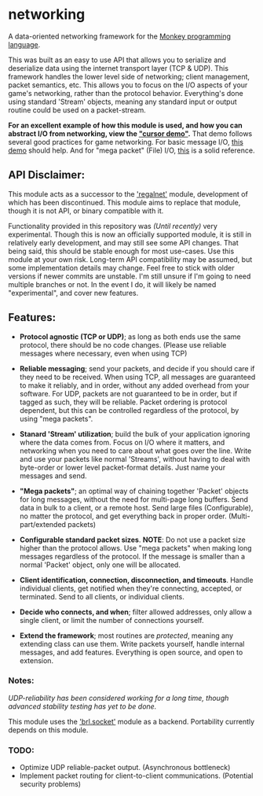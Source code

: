 # networking
A data-oriented networking framework for the [Monkey programming language](https://github.com/blitz-research/monkey).

This was built as an easy to use API that allows you to serialize and deserialize data using the internet transport layer (TCP & UDP). This framework handles the lower level side of networking; client management, packet semantics, etc. This allows you to focus on the I/O aspects of your game's networking, rather than the protocol behavior. Everything's done using standard 'Stream' objects, meaning any standard input or output routine could be used on a packet-stream.

**For an excellent example of how this module is used, and how you can abstract I/O from networking, view the ["cursor demo"](/Examples/Cursor_Example.monkey).** That demo follows several good practices for game networking. For basic message I/O, [this demo](/Examples/Basic_Send_Example.monkey) should help. And for "mega packet" (File) I/O, [this](/Examples/Network_File_Test.monkey) is a solid reference.

## API Disclaimer:
This module acts as a successor to the ['regalnet'](https://bitbucket.org/ImmutableOctet/regalnet) module, development of which has been discontinued. This module aims to replace that module, though it is not API, or binary compatible with it.

Functionality provided in this repository was *(Until recently)* very experimental. Though this is now an officially supported module, it is still in relatively early development, and may still see some API changes. That being said, this should be stable enough for most use-cases. Use this module at your own risk. Long-term API compatibility may be assumed, but some implementation details may change. Feel free to stick with older versions if newer commits are unstable. I'm still unsure if I'm going to need multiple branches or not. In the event I do, it will likely be named "experimental", and cover new features.

## Features:
* **Protocol agnostic (TCP or UDP)**; as long as both ends use the same protocol, there should be no code changes. (Please use reliable messages where necessary, even when using TCP)

* **Reliable messaging**; send your packets, and decide if you should care if they need to be received. When using TCP, all messages are guaranteed to make it reliably, and in order, without any added overhead from your software. For UDP, packets are not guaranteed to be in order, but if tagged as such, they will be reliable. Packet ordering is protocol dependent, but this can be controlled regardless of the protocol, by using "mega packets".

* **Stanard 'Stream' utilization**; build the bulk of your application ignoring where the data comes from. Focus on I/O where it matters, and networking when you need to care about what goes over the line. Write and use your packets like normal 'Streams', without having to deal with byte-order or lower level packet-format details. Just name your messages and send.

* **"Mega packets"**; an optimal way of chaining together 'Packet' objects for long messages, without the need for multi-page long buffers. Send data in bulk to a client, or a remote host. Send large files (Configurable), no matter the protocol, and get everything back in proper order. (Multi-part/extended packets)

* **Configurable standard packet sizes**. **NOTE**: Do not use a packet size higher than the protocol allows. Use "mega packets" when making long messages regardless of the protocol. If the message is smaller than a normal 'Packet' object, only one will be allocated.

* **Client identification, connection, disconnection, and timeouts**. Handle individual clients, get notified when they're connecting, accepted, or terminated. Send to all clients, or individual clients.

* **Decide who connects, and when**; filter allowed addresses, only allow a single client, or limit the number of connections yourself.

* **Extend the framework**; most routines are *protected*, meaning any extending class can use them. Write packets yourself, handle internal messages, and add features. Everything is open source, and open to extension.

### Notes:
*UDP-reliability has been considered working for a long time, though advanced stability testing has yet to be done.*

This module uses the ['brl.socket'](https://github.com/blitz-research/monkey/blob/develop/modules/brl/socket.monkey) module as a backend. Portability currently depends on this module.

### TODO:
* Optimize UDP reliable-packet output. (Asynchronous bottleneck)
* Implement packet routing for client-to-client communications. (Potential security problems)
